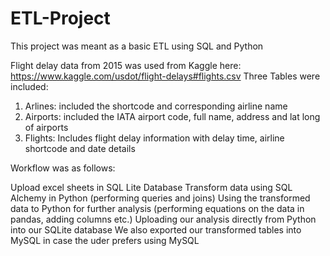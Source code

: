# ETL-Project
This project was meant as a basic ETL using SQL and Python

Flight delay data from 2015 was used from Kaggle here: https://www.kaggle.com/usdot/flight-delays#flights.csv
Three Tables were included:

1) Arlines: included the shortcode and corresponding airline name
2) Airports: included the IATA airport code, full name, address and lat long of airports
3) Flights: Includes flight delay information with delay time, airline shortcode and date details

Workflow was as follows:

Upload excel sheets in SQL Lite Database
Transform data using SQL Alchemy in Python (performing queries and joins)
Using the transformed data to Python for further analysis (performing equations on the data in pandas, adding columns etc.)
Uploading our analysis directly from Python into our SQLite database
We also exported our transformed tables into MySQL in case the uder prefers using MySQL


